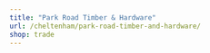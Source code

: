 ```yaml
---
title: "Park Road Timber & Hardware"
url: /cheltenham/park-road-timber-and-hardware/
shop: trade
---
```

